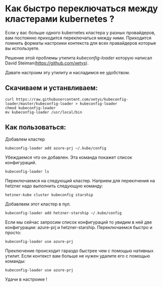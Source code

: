 # Как быстро переключаться между кластерами kubernetes ?
Если у вас больше одного kubernetes кластера у разных провайдеров, вам постоянно приходится переключаться между ними. 
Приходится помнить форматы настроики контекста для всех правайдеров которые вы используете.

Решение этой проблемы утилита *kubeconfig-loader* которую написал David Steiman(https://github.com/xetys). 

Давате настроим эту утилиту и насладимся ее удобством.

## Скачиваем и устанвливаем:
```
curl https://raw.githubusercontent.com/xetys/kubeconfig-loader/master/kubeconfig-loader > kubeconfig-loader
chmod kubeconfig-loader
mv kubeconfig-loader /usr/local/bin
```
## Как пользоваться:
Добавлем кластер
```
kubeconfig-loader add azure-prj ~/.kube/config
```
Убеждаемся что он добавлен. Эта команда покажет список конфигураций. 
```
kubeconfig-loader ls
```
Переключаемся на следующий кластер. Наприем для переклчения на hetzner надо выполнить следующую команду:
```
hetzner-kube cluster kubeconfig starship
```
Добавлвем этот кластер в пул. 
```
kubeconfig-loader add hetzner-starship ~/.kube/config
```
Если мы сейчас запросим список конфигураций то увидим в ней две конфигурации: azure-prj и hetzner-starship. Переключаемся быстро и просто:
```
kubeconfig-loader use azure-prj
```
Преключение происходит гараздо быстрее чем с помощью нативных утилит. Если контекст вам больше не нужен удалите его с помощью команды:
```
kubeconfig-loader use azure-prj
```

Удачи в настроике !

